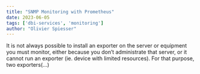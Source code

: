 ```yaml
---
title: "SNMP Monitoring with Prometheus"
date: 2023-06-05
tags: ['dbi-services', 'monitoring']
author: "Olivier Spiesser"
---
```

It is not always possible to install an exporter on the server or equipment you must monitor, either because you don’t administrate that server, or it cannot run an exporter (ie. device with limited resources). For that purpose, two exporters(…)